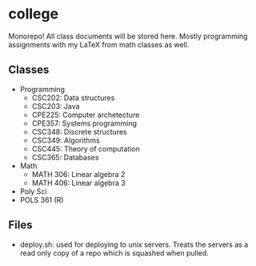 # college

Monorepo! All class documents will be stored here. Mostly programming assignments with my LaTeX from math classes as well.

## Classes
- Programming
  - CSC202: Data structures
  - CSC203: Java
  - CPE225: Computer archetecture
  - CPE357: Systems programming
  - CSC348: Discrete structures
  - CSC349: Algorithms
  - CSC445: Theory of computation
  - CSC365: Databases
 - Math
    - MATH 306: Linear algebra 2
    - MATH 406: Linear algebra 3
 - Poly Sci
  - POLS 361 (R)

## Files
- deploy.sh: used for deploying to unix servers. Treats the servers as a read only copy of a repo which is squashed when pulled.
